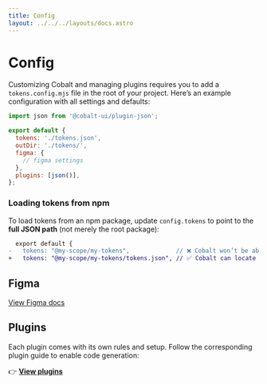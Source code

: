 ```yaml
---
title: Config
layout: ../../../layouts/docs.astro
---
```


# Config

Customizing Cobalt and managing plugins requires you to add a `tokens.config.mjs` file in the root of your project. Here’s an example configuration with all settings and defaults:

```js
import json from '@cobalt-ui/plugin-json';

export default {
  tokens: './tokens.json',
  outDir: './tokens/',
  figma: {
    // figma settings
  },
  plugins: [json()],
};
```

### Loading tokens from npm

To load tokens from an npm package, update `config.tokens` to point to the **full JSON path** (not merely the root package):

```diff
  export default {
-   tokens: "@my-scope/my-tokens",             // ❌ Cobalt won’t be able to find the tokens
+   tokens: "@my-scope/my-tokens/tokens.json", // ✅ Cobalt can locate this just fine
```

## Figma

[View Figma docs](/docs/guides/figma)

## Plugins

Each plugin comes with its own rules and setup. Follow the corresponding plugin guide to enable code generation:

👉 **[View plugins](/docs/plugins)**
